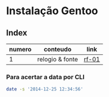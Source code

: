 # Instalação Gentoo

## Index

| numero | conteudo | link |
|---|---|---|
| 1 | relogio & fonte | [rf-01](#rf-01) |

### Para acertar a data por CLI
```bash
date -s '2014-12-25 12:34:56'
```
